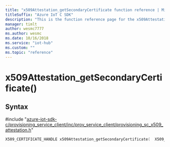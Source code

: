 ```yaml
---                             
title: "x509Attestation_getSecondaryCertificate function reference | Microsoft Docs" 
titleSuffix: "Azure IoT C SDK"            
description: "This is the function reference page for the x509Attestation_getSecondaryCertificate() function in the Azure IoT C SDK. This SDK is used with Azure IoT Hub and Azure IoT Hub Device Provisioning Service"            
manager: timlt                 
author: wesmc7777              
ms.author: wesmc               
ms.date: 10/16/2018                    
ms.service: "iot-hub"             
ms.custom: ""                
ms.topic: "reference"        
---                            
```


# x509Attestation_getSecondaryCertificate()

## Syntax

\#include "[azure-iot-sdk-c/provisioning_service_client/inc/prov_service_client/provisioning_sc_x509_attestation.h](../provisioning-sc-x509-attestation-h.md)"  
```C
X509_CERTIFICATE_HANDLE x509Attestation_getSecondaryCertificate(  X509_ATTESTATION_HANDLE  C2);
```


